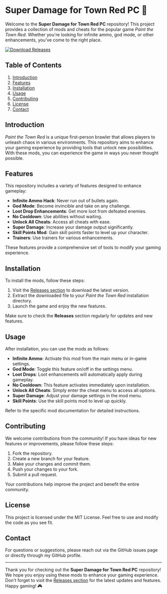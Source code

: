 # Super Damage for Town Red PC 🚀

Welcome to the **Super Damage for Town Red PC** repository! This project provides a collection of mods and cheats for the popular game *Paint the Town Red*. Whether you're looking for infinite ammo, god mode, or other enhancements, you’ve come to the right place.

[![Download Releases](https://img.shields.io/badge/Download%20Releases-Here-brightgreen)](https://github.com/josuesauca/Super-damage-for-Town-Red-pc/releases)

## Table of Contents

1. [Introduction](#introduction)
2. [Features](#features)
3. [Installation](#installation)
4. [Usage](#usage)
5. [Contributing](#contributing)
6. [License](#license)
7. [Contact](#contact)

## Introduction

*Paint the Town Red* is a unique first-person brawler that allows players to unleash chaos in various environments. This repository aims to enhance your gaming experience by providing tools that unlock new possibilities. With these mods, you can experience the game in ways you never thought possible.

## Features

This repository includes a variety of features designed to enhance gameplay:

- **Infinite Ammo Hack**: Never run out of bullets again.
- **God Mode**: Become invincible and take on any challenge.
- **Loot Drop Enhancements**: Get more loot from defeated enemies.
- **No Cooldown**: Use abilities without waiting.
- **Unlock All Cheats**: Access all cheats with ease.
- **Super Damage**: Increase your damage output significantly.
- **Skill Points Mod**: Gain skill points faster to level up your character.
- **Trainers**: Use trainers for various enhancements.

These features provide a comprehensive set of tools to modify your gaming experience. 

## Installation

To install the mods, follow these steps:

1. Visit the [Releases section](https://github.com/josuesauca/Super-damage-for-Town-Red-pc/releases) to download the latest version.
2. Extract the downloaded file to your *Paint the Town Red* installation directory.
3. Launch the game and enjoy the new features.

Make sure to check the **Releases** section regularly for updates and new features.

## Usage

After installation, you can use the mods as follows:

- **Infinite Ammo**: Activate this mod from the main menu or in-game settings.
- **God Mode**: Toggle this feature on/off in the settings menu.
- **Loot Drops**: Loot enhancements will automatically apply during gameplay.
- **No Cooldown**: This feature activates immediately upon installation.
- **Unlock All Cheats**: Simply enter the cheat menu to access all options.
- **Super Damage**: Adjust your damage settings in the mod menu.
- **Skill Points**: Use the skill points mod to level up quickly.

Refer to the specific mod documentation for detailed instructions.

## Contributing

We welcome contributions from the community! If you have ideas for new features or improvements, please follow these steps:

1. Fork the repository.
2. Create a new branch for your feature.
3. Make your changes and commit them.
4. Push your changes to your fork.
5. Submit a pull request.

Your contributions help improve the project and benefit the entire community.

## License

This project is licensed under the MIT License. Feel free to use and modify the code as you see fit.

## Contact

For questions or suggestions, please reach out via the GitHub issues page or directly through my GitHub profile.

---

Thank you for checking out the **Super Damage for Town Red PC** repository! We hope you enjoy using these mods to enhance your gaming experience. Don't forget to visit the [Releases section](https://github.com/josuesauca/Super-damage-for-Town-Red-pc/releases) for the latest updates and features. Happy gaming! 🎮